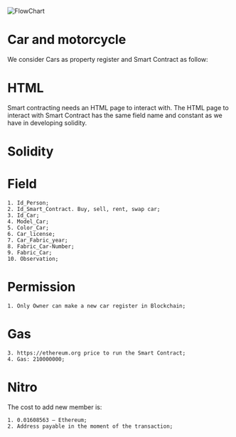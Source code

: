 ![FlowChart](http://alexgarcias.com.br/images/Capa5/AlexGarciasAdvogadosPaisesInternacional.png)
# Car and motorcycle

We consider Cars as property register and Smart Contract as follow:

# HTML

Smart contracting needs an HTML page to interact with. The HTML page to interact with Smart Contract has the same field name and constant as we have in developing solidity.

# Solidity

# Field

    1. Id_Person;
    2. Id_Smart_Contract. Buy, sell, rent, swap car;
    3. Id_Car;
    4. Model_Car;
    5. Color_Car;
    6. Car_license;
    7. Car_Fabric_year;
    8. Fabric_Car-Number;
    9. Fabric_Car;
    10. Observation;

# Permission

    1. Only Owner can make a new car register in Blockchain;

# Gas

    3. https://ethereum.org price to run the Smart Contract;
    4. Gas: 210000000;

# Nitro

The cost to add new member is:

    1. 0.01608563 – Ethereum;
    2. Address payable in the moment of the transaction;
